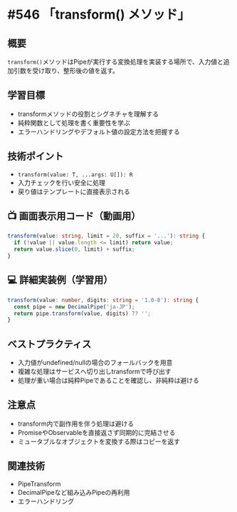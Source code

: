 # #546 「transform() メソッド」

## 概要
`transform()`メソッドはPipeが実行する変換処理を実装する場所で、入力値と追加引数を受け取り、整形後の値を返す。

## 学習目標
- transformメソッドの役割とシグネチャを理解する
- 純粋関数として処理を書く重要性を学ぶ
- エラーハンドリングやデフォルト値の設定方法を把握する

## 技術ポイント
- `transform(value: T, ...args: U[]): R`
- 入力チェックを行い安全に処理
- 戻り値はテンプレートに直接表示される

## 📺 画面表示用コード（動画用）
```typescript
transform(value: string, limit = 20, suffix = '...'): string {
  if (!value || value.length <= limit) return value;
  return value.slice(0, limit) + suffix;
}
```

## 💻 詳細実装例（学習用）
```typescript
transform(value: number, digits: string = '1.0-0'): string {
  const pipe = new DecimalPipe('ja-JP');
  return pipe.transform(value, digits) ?? '';
}
```

## ベストプラクティス
- 入力値がundefined/nullの場合のフォールバックを用意
- 複雑な処理はサービスへ切り出しtransformで呼び出す
- 処理が重い場合は純粋Pipeであることを確認し、非純粋は避ける

## 注意点
- transform内で副作用を伴う処理は避ける
- PromiseやObservableを直接返さず同期的に完結させる
- ミュータブルなオブジェクトを変換する際はコピーを返す

## 関連技術
- PipeTransform
- DecimalPipeなど組み込みPipeの再利用
- エラーハンドリング
